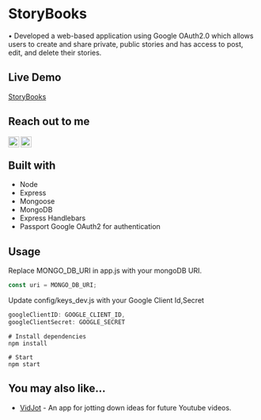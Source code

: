 # StoryBooks
•	Developed a web-based application using Google OAuth2.0 which allows users to create and share private, public stories and has access to post, edit, and delete their stories.


## Live Demo
   [StoryBooks](https://desolate-springs-73884.herokuapp.com/)
   
## Reach out to me
[<img align="left" alt="LinkedIn" width="22px" src="https://cdn.jsdelivr.net/npm/simple-icons@v3/icons/linkedin.svg" />](https://www.linkedin.com/in/shaik-adil/)
[<img align="left" alt="Gmail" width="22px" src="https://cdn.jsdelivr.net/npm/simple-icons@v3/icons/gmail.svg" />](<mailto:shaikadilmd@gmail.com>)

<br/>

## Built with
 - Node
 - Express
 - Mongoose
 - MongoDB
 - Express Handlebars
 - Passport Google OAuth2 for authentication
 
## Usage
 Replace MONGO_DB_URI in app.js with your mongoDB URI.
```javascript
const uri = MONGO_DB_URI;
```
Update config/keys_dev.js with your Google Client Id,Secret
 ```javascript
googleClientID: GOOGLE_CLIENT_ID,
googleClientSecret: GOOGLE_SECRET
```
 
```
# Install dependencies
npm install

# Start 
npm start
```
## You may also like...

- [VidJot](https://github.com/shaikadilmd/VidJot)  -  An app for jotting down ideas for future Youtube videos.


